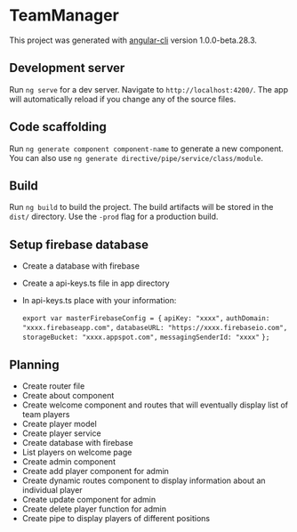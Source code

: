 # TeamManager

This project was generated with [angular-cli](https://github.com/angular/angular-cli) version 1.0.0-beta.28.3.

## Development server
Run `ng serve` for a dev server. Navigate to `http://localhost:4200/`. The app will automatically reload if you change any of the source files.

## Code scaffolding

Run `ng generate component component-name` to generate a new component. You can also use `ng generate directive/pipe/service/class/module`.

## Build

Run `ng build` to build the project. The build artifacts will be stored in the `dist/` directory. Use the `-prod` flag for a production build.

## Setup firebase database

* Create a database with firebase
* Create a api-keys.ts file in app directory
* In api-keys.ts place with your information:

    `export var masterFirebaseConfig = {`
      `apiKey: "xxxx",`
      `authDomain: "xxxx.firebaseapp.com",`
      `databaseURL: "https://xxxx.firebaseio.com",`
      `storageBucket: "xxxx.appspot.com",`
      `messagingSenderId: "xxxx"`
    `};`

## Planning

* Create router file
* Create about component
* Create welcome component and routes that will eventually display list of team players
* Create player model
* Create player service
* Create database with firebase
* List players on welcome page
* Create admin component
* Create add player component for admin
* Create dynamic routes component to display information about an individual player
* Create update component for admin
* Create delete player function for admin
* Create pipe to display players of different positions

